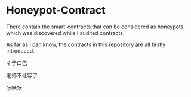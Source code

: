 # Honeypot-Contract

There contain the smart-contracts that can be considered as honeypots, which was discovered while I audited contracts.

As far as I can know, the contracts in this repository are all firstly introduced.



彳亍口巴

老师不让写了

咕咕咕
